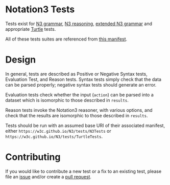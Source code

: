 # Notation3 Tests

Tests exist for [N3 grammar](N3Tests/manifest-parser.ttl), [N3 reasoning](N3Tests/manifest-reasoner.ttl), [extended N3 grammar](N3Tests/manifest-extended.ttl) and appropriate [Turtle](TurtleTests/manifest.ttl) tests.

All of these tests suites are referenced from [this manifest](manifest.ttl).

# Design

In general, tests are described as Positive or Negative Syntax tests, Evaluation Test, and Reason tests. Syntax tests simply check that the data can be parsed properly; negative syntax tests should generate an error.

Evaluation tests check whether the input (`action`) can be parsed into a dataset which is isomorphic to those described in `results`.

Reason tests invoke the Notation3 reasoner, with various options, and check that the results are isomorphic to those described in `results`.

Tests should be run with an assumed base URI of their associated manifest, either `https://w3c.github.io/N3/tests/N3Tests` or `https://w3c.github.io/N3/tests/TurtleTests`.

# Contributing

If you would like to contribute a new test or a fix to an existing test,
please file an [issue](https://github.com/w3c/N3/issues) and/or create a [pull request](https://github.com/w3c/N3/pulls).
